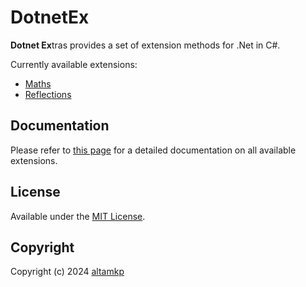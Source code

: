 # DotnetEx

**Dotnet Ex**tras provides a set of extension methods for .Net in C#.

Currently available extensions:
- [Maths](api/DotnetEx.Maths.yml)
- [Reflections](api/DotnetEx.Reflections.yml)

## Documentation

Please refer to [this page](https://altamkp.github.io/DotnetEx) for a detailed documentation on all available extensions.

## License

Available under the [MIT License](https://github.com/altamkp/DotnetEx/blob/master/LICENSE.md).

## Copyright

Copyright (c) 2024 [altamkp](https://github.com/altamkp)
